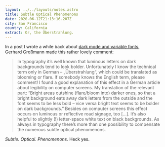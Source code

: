 ```yaml
---
layout: ../../layouts/notes.astro
title: Subtle Optical Phenomenons
date: 2020-06-12T21:13:16.207Z
city: San Francisco
country: California
extract: Or, the Überstrahlung.
---
```


In a post I wrote a while back about [dark mode and variable fonts](https://css-tricks.com/dark-mode-and-variable-fonts/), Gerhard Großmann made this rather lovely comment:

> In typography it’s well known that luminous letters on dark backgrounds tend to look bolder. Unfortunately I know the technical term only in German – „Überstrahlung“, which could be translated as blooming or flare. If somebody knows the English term, please comment! I found a good explanation of this effect in a German article about legibility on computer screens. My translation of the relevant part: “Bright areas outshine (flare/bloom into) darker ones, so that a bright background eats away dark letters from the outside and the font seems to be less bold – vice versa bright text seems to be bolder on dark backgrounds.” Besides on computer screens this effect occurs on luminous or reflective road signage, too \[...]. It’s also helpful to slightly (!) letter-space white text on black backgrounds. As always in typography there’s more than one possibility to compensate the numerous subtle optical phenomenons.

_Subtle. Optical. Phenomenons._ Heck yes.
